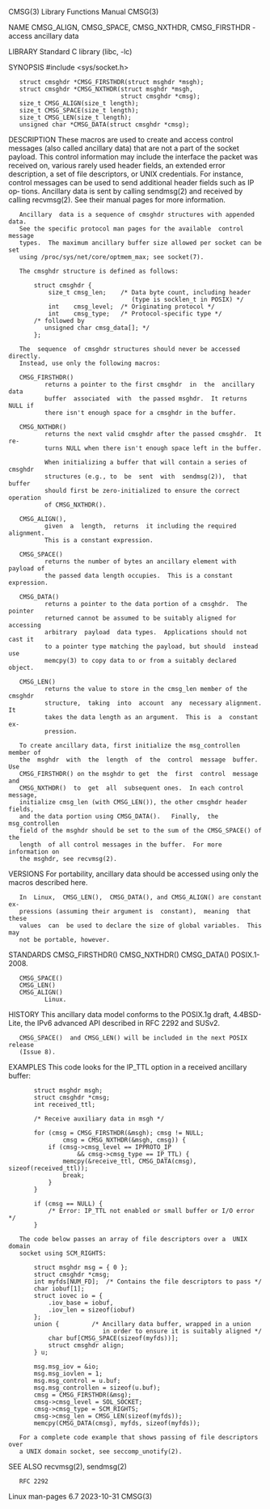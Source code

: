 CMSG(3)                    Library Functions Manual                    CMSG(3)

NAME
       CMSG_ALIGN,  CMSG_SPACE,  CMSG_NXTHDR, CMSG_FIRSTHDR - access ancillary
       data

LIBRARY
       Standard C library (libc, -lc)

SYNOPSIS
       #include <sys/socket.h>

       struct cmsghdr *CMSG_FIRSTHDR(struct msghdr *msgh);
       struct cmsghdr *CMSG_NXTHDR(struct msghdr *msgh,
                                   struct cmsghdr *cmsg);
       size_t CMSG_ALIGN(size_t length);
       size_t CMSG_SPACE(size_t length);
       size_t CMSG_LEN(size_t length);
       unsigned char *CMSG_DATA(struct cmsghdr *cmsg);

DESCRIPTION
       These macros are used to  create  and  access  control  messages  (also
       called ancillary data) that are not a part of the socket payload.  This
       control  information  may include the interface the packet was received
       on, various rarely used header fields, an extended error description, a
       set of file descriptors, or UNIX credentials.   For  instance,  control
       messages  can  be  used to send additional header fields such as IP op‐
       tions.  Ancillary data is sent by calling sendmsg(2)  and  received  by
       calling recvmsg(2).  See their manual pages for more information.

       Ancillary  data is a sequence of cmsghdr structures with appended data.
       See the specific protocol man pages for the available  control  message
       types.  The maximum ancillary buffer size allowed per socket can be set
       using /proc/sys/net/core/optmem_max; see socket(7).

       The cmsghdr structure is defined as follows:

           struct cmsghdr {
               size_t cmsg_len;    /* Data byte count, including header
                                      (type is socklen_t in POSIX) */
               int    cmsg_level;  /* Originating protocol */
               int    cmsg_type;   /* Protocol-specific type */
           /* followed by
              unsigned char cmsg_data[]; */
           };

       The  sequence  of cmsghdr structures should never be accessed directly.
       Instead, use only the following macros:

       CMSG_FIRSTHDR()
              returns a pointer to the first cmsghdr  in  the  ancillary  data
              buffer  associated  with  the passed msghdr.  It returns NULL if
              there isn't enough space for a cmsghdr in the buffer.

       CMSG_NXTHDR()
              returns the next valid cmsghdr after the passed cmsghdr.  It re‐
              turns NULL when there isn't enough space left in the buffer.

              When initializing a buffer that will contain a series of cmsghdr
              structures (e.g., to  be  sent  with  sendmsg(2)),  that  buffer
              should first be zero-initialized to ensure the correct operation
              of CMSG_NXTHDR().

       CMSG_ALIGN(),
              given  a  length,  returns  it including the required alignment.
              This is a constant expression.

       CMSG_SPACE()
              returns the number of bytes an ancillary element with payload of
              the passed data length occupies.  This is a constant expression.

       CMSG_DATA()
              returns a pointer to the data portion of a cmsghdr.  The pointer
              returned cannot be assumed to be suitably aligned for  accessing
              arbitrary  payload  data types.  Applications should not cast it
              to a pointer type matching the payload, but should  instead  use
              memcpy(3) to copy data to or from a suitably declared object.

       CMSG_LEN()
              returns the value to store in the cmsg_len member of the cmsghdr
              structure,  taking  into  account  any  necessary alignment.  It
              takes the data length as an argument.  This is  a  constant  ex‐
              pression.

       To create ancillary data, first initialize the msg_controllen member of
       the  msghdr  with  the  length  of  the  control  message  buffer.  Use
       CMSG_FIRSTHDR() on the msghdr to get  the  first  control  message  and
       CMSG_NXTHDR()  to  get  all  subsequent ones.  In each control message,
       initialize cmsg_len (with CMSG_LEN()), the other cmsghdr header fields,
       and the data portion using CMSG_DATA().   Finally,  the  msg_controllen
       field of the msghdr should be set to the sum of the CMSG_SPACE() of the
       length  of all control messages in the buffer.  For more information on
       the msghdr, see recvmsg(2).

VERSIONS
       For portability, ancillary data  should  be  accessed  using  only  the
       macros described here.

       In  Linux,  CMSG_LEN(),  CMSG_DATA(), and CMSG_ALIGN() are constant ex‐
       pressions (assuming their argument is  constant),  meaning  that  these
       values  can  be used to declare the size of global variables.  This may
       not be portable, however.

STANDARDS
       CMSG_FIRSTHDR()
       CMSG_NXTHDR()
       CMSG_DATA()
              POSIX.1-2008.

       CMSG_SPACE()
       CMSG_LEN()
       CMSG_ALIGN()
              Linux.

HISTORY
       This ancillary data model conforms to the POSIX.1g draft,  4.4BSD-Lite,
       the IPv6 advanced API described in RFC 2292 and SUSv2.

       CMSG_SPACE()  and CMSG_LEN() will be included in the next POSIX release
       (Issue 8).

EXAMPLES
       This code looks for the IP_TTL option in a received ancillary buffer:

           struct msghdr msgh;
           struct cmsghdr *cmsg;
           int received_ttl;

           /* Receive auxiliary data in msgh */

           for (cmsg = CMSG_FIRSTHDR(&msgh); cmsg != NULL;
                   cmsg = CMSG_NXTHDR(&msgh, cmsg)) {
               if (cmsg->cmsg_level == IPPROTO_IP
                       && cmsg->cmsg_type == IP_TTL) {
                   memcpy(&receive_ttl, CMSG_DATA(cmsg), sizeof(received_ttl));
                   break;
               }
           }

           if (cmsg == NULL) {
               /* Error: IP_TTL not enabled or small buffer or I/O error */
           }

       The code below passes an array of file descriptors over a  UNIX  domain
       socket using SCM_RIGHTS:

           struct msghdr msg = { 0 };
           struct cmsghdr *cmsg;
           int myfds[NUM_FD];  /* Contains the file descriptors to pass */
           char iobuf[1];
           struct iovec io = {
               .iov_base = iobuf,
               .iov_len = sizeof(iobuf)
           };
           union {         /* Ancillary data buffer, wrapped in a union
                              in order to ensure it is suitably aligned */
               char buf[CMSG_SPACE(sizeof(myfds))];
               struct cmsghdr align;
           } u;

           msg.msg_iov = &io;
           msg.msg_iovlen = 1;
           msg.msg_control = u.buf;
           msg.msg_controllen = sizeof(u.buf);
           cmsg = CMSG_FIRSTHDR(&msg);
           cmsg->cmsg_level = SOL_SOCKET;
           cmsg->cmsg_type = SCM_RIGHTS;
           cmsg->cmsg_len = CMSG_LEN(sizeof(myfds));
           memcpy(CMSG_DATA(cmsg), myfds, sizeof(myfds));

       For a complete code example that shows passing of file descriptors over
       a UNIX domain socket, see seccomp_unotify(2).

SEE ALSO
       recvmsg(2), sendmsg(2)

       RFC 2292

Linux man-pages 6.7               2023-10-31                           CMSG(3)

